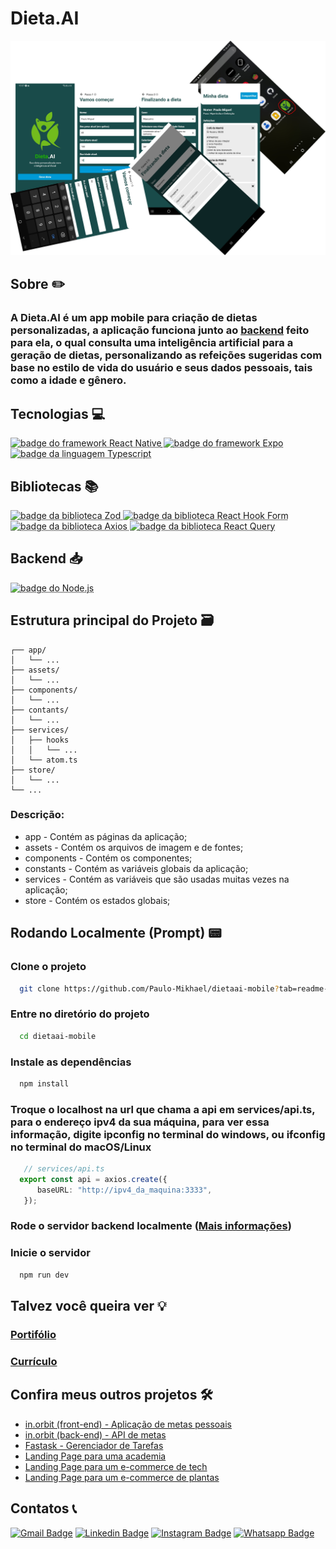 # Dieta.AI
![página principal da aplicação](assets/images/app-screens.png)

## Sobre ✏️
### A Dieta.AI é um app mobile para criação de dietas personalizadas, a aplicação funciona junto ao [backend](https://github.com/Paulo-Mikhael/dietaai-backend?tab=readme-ov-file#readme) feito para ela, o qual consulta uma inteligência artificial para a geração de dietas, personalizando as refeições sugeridas com base no estilo de vida do usuário e seus dados pessoais, tais como a idade e gênero.

## Tecnologias 💻
<div>
  <abbr title="React Native - Framework Javascript para desenvolvimento mobile" >
    <img src="https://img.shields.io/badge/React_Native-20232A?style=for-the-badge&logo=react&logoColor=61DAFB" alt="badge do framework React Native" />
  </abbr>
  <abbr title="Expo - Framework Javascript para desenvolvimento com React Native" >
    <img src="https://img.shields.io/badge/Expo-000020.svg?style=for-the-badge&logo=Expo&logoColor=white" alt="badge do framework Expo" />
  </abbr>
  <abbr title="Typescript - Linguagem fortemente tipada">
    <img src="https://img.shields.io/badge/TypeScript-3178C6.svg?style=for-the-badge&logo=TypeScript&logoColor=white" alt="badge da linguagem Typescript" />
  </abbr>
</div>

## Bibliotecas 📚
<div>
  <abbr title="Zod - Biblioteca para validação de dados">
    <img src="https://img.shields.io/badge/Zod-3E67B1.svg?style=for-the-badge&logo=Zod&logoColor=white" alt="badge da biblioteca Zod" />
  </abbr>
  <abbr title="React Hook Form - Biblioteca para validação de formulário" >
    <img src="https://img.shields.io/badge/React%20Hook%20Form-EC5990.svg?style=for-the-badge&logo=React-Hook-Form&logoColor=white" alt="badge da biblioteca React Hook Form" />
  </abbr>
  <abbr title="Axios - Biblioteca para fazer requisições http">
    <img src="https://img.shields.io/badge/Axios-5A29E4.svg?style=for-the-badge&logo=Axios&logoColor=white" alt="badge da biblioteca Axios" />
  </abbr>
  <abbr title="Tanstack/React Query - Biblioteca para gerenciar as requisições http">
    <img src="https://img.shields.io/badge/React%20Query-FF4154.svg?style=for-the-badge&logo=React-Query&logoColor=white" alt="badge da biblioteca React Query" />
  </abbr>
</div>

## Backend 📥
<div>
  <abbr title="Node.js - Badge para simbolizar o backend feito em node js">
    <img src="https://img.shields.io/badge/Node.js-5FA04E.svg?style=for-the-badge&logo=nodedotjs&logoColor=white" alt="badge do Node.js" />
  </abbr>
</div>

## Estrutura principal do Projeto 🗃️
```plaintext
┌── app/
│   └── ...
├── assets/
│   └── ...
├── components/
│   └── ...
├── contants/
│   └── ...
├── services/
│   ├── hooks
│   │   └── ...
│   └── atom.ts
├── store/
│   └── ...
└── ...
```
### Descrição:
- app - Contém as páginas da aplicação;
- assets - Contém os arquivos de imagem e de fontes;
- components - Contém os componentes;
- constants - Contém as variáveis globais da aplicação;
- services - Contém as variáveis que são usadas muitas vezes na aplicação;
- store - Contém os estados globais;

## Rodando Localmente (Prompt) 📟
### Clone o projeto
```bash
  git clone https://github.com/Paulo-Mikhael/dietaai-mobile?tab=readme-ov-file#readme
```
### Entre no diretório do projeto
```bash
  cd dietaai-mobile
```
### Instale as dependências
```bash
  npm install
```
### Troque o localhost na url que chama a api em services/api.ts, para o endereço ipv4 da sua máquina, para ver essa informação, digite ipconfig no terminal do windows, ou ifconfig no terminal do macOS/Linux
```typescript
   // services/api.ts
  export const api = axios.create({
      baseURL: "http://ipv4_da_maquina:3333",
   });
```
### Rode o servidor backend localmente ([Mais informações](https://github.com/Paulo-Mikhael/dietaai-backend?tab=readme-ov-file#readme))
### Inicie o servidor
```bash
  npm run dev
```

## Talvez você queira ver 💡
  ### [Portifólio](https://portifolio-react-three.vercel.app/)
  ### [Currículo](https://docs.google.com/document/d/1xhimUtV6EM7c1GtwBwAHsIonX1HjoLSi/edit)

## Confira meus outros projetos 🛠️
  - [in.orbit (front-end) - Aplicação de metas pessoais](https://github.com/Paulo-Mikhael/in-orbit-frontend?tab=readme-ov-file#readme)
  - [in.orbit (back-end) - API de metas](https://github.com/Paulo-Mikhael/in-orbit-backend?tab=readme-ov-file#readme)
  - [Fastask - Gerenciador de Tarefas](https://github.com/Paulo-Mikhael/fastask?tab=readme-ov-file#readme)
  - [Landing Page para uma academia](https://github.com/Paulo-Mikhael/academia-landing-page?tab=readme-ov-file#readme)
  - [Landing Page para um e-commerce de tech](https://github.com/Paulo-Mikhael/phlox?tab=readme-ov-file#readme)
  - [Landing Page para um e-commerce de plantas](https://github.com/Paulo-Mikhael/casa-verde?tab=readme-ov-file#readme)

## Contatos 📞
  [![Gmail Badge](https://img.shields.io/badge/Gmail-EA4335.svg?style=for-the-badge&logo=Gmail&logoColor=white)](https://portifolio-react-three.vercel.app/contacts)
  [![Linkedin Badge](https://img.shields.io/badge/LinkedIn-0A66C2.svg?style=for-the-badge&logo=LinkedIn&logoColor=white)](https://www.linkedin.com/in/paulo-miguel-4b706022b/)
  [![Instagram Badge](https://img.shields.io/badge/Instagram-E4405F.svg?style=for-the-badge&logo=Instagram&logoColor=white)](https://www.instagram.com/pa__miguel?igsh=MWxoYzdqNGluZWcyaA%3D%3D)
  [![Whatsapp Badge](https://img.shields.io/badge/WhatsApp-25D366.svg?style=for-the-badge&logo=WhatsApp&logoColor=white)](https://api.whatsapp.com/send/?phone=5592992813253&text=Ol%C3%A1%21+Gostaria+de+fazer+uma+oferta...&type=phone_number&app_absent=0)